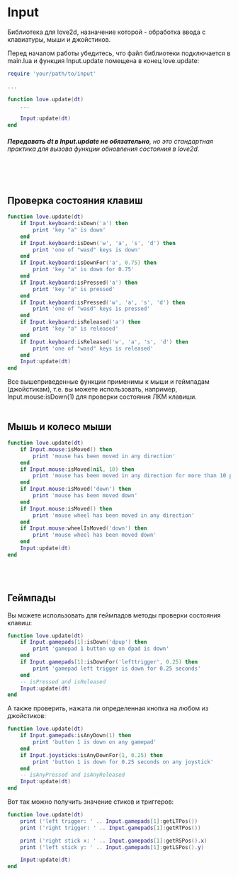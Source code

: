 # Input
Библиотека для love2d, назначение которой - обработка ввода с клавиатуры, мыши и джойстиков.

Перед началом работы убедитесь, что файл библиотеки подключается в main.lua и функция Input.update помещена в конец love.update:
```lua
require 'your/path/to/input'

...

function love.update(dt)
    ...

    Input:update(dt)
end
```
###### **Передавать dt в Input.update не обязательно**, но это стандартная практика для вызова функции обновления состояния в love2d.
<br><br>
## Проверка состояния клавиш
```lua
function love.update(dt)
    if Input.keyboard:isDown('a') then
        print 'key "a" is down'
    end
    if Input.keyboard:isDown('w', 'a', 's', 'd') then
        print 'one of "wasd" keys is down'
    end
    if Input.keyboard:isDownFor('a', 0.75) then
        print 'key "a" is down for 0.75'
    end
    if Input.keyboard:isPressed('a') then
        print 'key "a" is pressed'
    end
    if Input.keyboard:isPressed('w', 'a', 's', 'd') then
        print 'one of "wasd" keys is pressed'
    end
    if Input.keyboard:isReleased('a') then
        print 'key "a" is released'
    end
    if Input.keyboard:isReleased('w', 'a', 's', 'd') then
        print 'one of "wasd" keys is released'
    end
    Input:update(dt)
end
```
Все вышеприведенные функции применимы к мыши и геймпадам (джойстикам), т.е. вы можете использовать, например, Input.mouse:isDown(1) для проверки состояния ЛКМ клавиши.
<br><br>
## Мышь и колесо мыши
```lua
function love.update(dt)
    if Input.mouse:isMoved() then
        print 'mouse has been moved in any direction'
    end
    if Input.mouse:isMoved(nil, 10) then
        print 'mouse has been moved in any direction for more than 10 pixels'
    end
    if Input.mouse:isMoved('down') then
        print 'mouse has been moved down'
    end
    if Input.mouse:isMoved() then
        print 'mouse wheel has been moved in any direction'
    end
    if Input.mouse:wheelIsMoved('down') then
        print 'mouse wheel has been moved down'
    end
    Input:update(dt)
end
```
<br><br>
## Геймпады
Вы можете использовать для геймпадов методы проверки состояния клавиш:
```lua
function love.update(dt)
    if Input.gamepads[1]:isDown('dpup') then
        print 'gamepad 1 button up on dpad is down'
    end
    if Input.gamepads[1]:isDownFor('lefttrigger', 0.25) then
        print 'gamepad left trigger is down for 0.25 seconds'
    end
    -- isPressed and isReleased
    Input:update(dt)
end
```
А также проверить, нажата ли определенная кнопка на любом из джойстиков:
```lua
function love.update(dt)
    if Input.gamepads:isAnyDown(1) then
        print 'button 1 is down on any gamepad'
    end
    if Input.joysticks:isAnyDownFor(1, 0.25) then
        print 'button 1 is down for 0.25 seconds on any joystick'
    end
    -- isAnyPressed and isAnyReleased
    Input:update(dt)
end
```
Вот так можно получить значение стиков и триггеров:
```lua
function love.update(dt)
    print ('left trigger: ' .. Input.gamepads[1]:getLTPos())
    print ('right trigger: ' .. Input.gamepads[1]:getRTPos())

    print ('right stick x: ' .. Input.gamepads[1]:getRSPos().x)
    print ('left stick y: ' .. Input.gamepads[1]:getLSPos().y)

    Input:update(dt)
end
```
